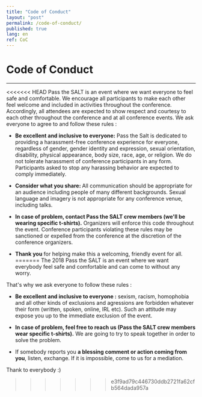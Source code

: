```yaml
---
title: "Code of Conduct"
layout: "post"
permalink: /code-of-conduct/
published: true
lang: en
ref: CoC
---
```

# Code of Conduct 

---

<<<<<<< HEAD
Pass the SALT is an event where we want everyone to feel safe and comfortable. We encourage all participants to make each other feel welcome and included in activities throughout the conference. Accordingly, all attendees are expected to show respect and courtesy to each other throughout the conference and at all conference events. We ask everyone to agree to and follow these rules :

* <b>Be excellent and inclusive to everyone:</b>   Pass the Salt is dedicated to providing a harassment-free conference experience for everyone, regardless of gender, gender identity and expression, sexual orientation, disability, physical appearance, body size, race, age, or religion. We do not tolerate harassment of conference participants in any form. Participants asked to stop any harassing behavior are expected to comply immediately.

* <b>Consider what you share: </b> All communication should be appropriate for an audience including people of many different backgrounds. Sexual language and imagery is not appropriate for any conference venue, including talks.

* <b>In case of problem, contact Pass the SALT crew members (we'll be wearing specific t-shirts).</b> Organizers will enforce this code throughout the event. Conference participants violating these rules may be sanctioned or expelled from the conference at the discretion of the conference organizers.  

* <b>Thank you</b> for helping make this a welcoming, friendly event for all.     
=======
The 2018 Pass the SALT is an event where we want everybody feel safe and comfortable and can come to without any worry.

That's why we ask everyone to follow these rules :

* <b>Be excellent and inclusive to everyone :</b> sexism, racism, homophobia and all other kinds of exclusions and agressions are forbidden whatever their form (written, spoken, online, IRL etc). Such an attitude may expose you up to the immediate exclusion of the event.  

* <b>In case of problem, feel free to reach us (Pass the SALT crew members wear specific t-shirts).</b> We are going to try to speak together in order to solve the problem.  

* If somebody reports you <b>a blessing comment or action coming from you</b>, listen, exchange. If it is impossible, come to us for a mediation.     

Thank to everybody :)
>>>>>>> e3f9ad79c446730ddb2721fa62cfb564dada957a
